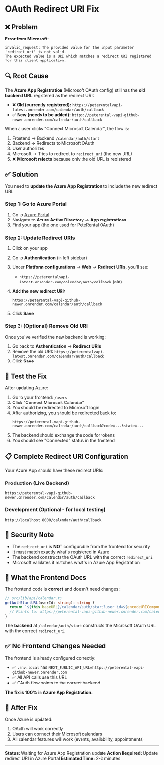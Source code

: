 # OAuth Redirect URI Fix

## ❌ Problem

**Error from Microsoft:**

```
invalid_request: The provided value for the input parameter 'redirect_uri' is not valid.
The expected value is a URI which matches a redirect URI registered for this client application.
```

## 🔍 Root Cause

The **Azure App Registration** (Microsoft OAuth config) still has the **old backend URL** registered as the redirect URI:

- ❌ **Old (currently registered):** `https://peterentalvapi-latest.onrender.com/calendar/auth/callback`
- ✅ **New (needs to be added):** `https://peterental-vapi-github-newer.onrender.com/calendar/auth/callback`

When a user clicks "Connect Microsoft Calendar", the flow is:

1. Frontend → Backend `/calendar/auth/start`
2. Backend → Redirects to Microsoft OAuth
3. User authorizes
4. Microsoft → Tries to redirect to `redirect_uri` (the new URL)
5. ❌ **Microsoft rejects** because only the old URL is registered

## ✅ Solution

You need to **update the Azure App Registration** to include the new redirect URI.

### Step 1: Go to Azure Portal

1. Go to [Azure Portal](https://portal.azure.com)
2. Navigate to **Azure Active Directory** → **App registrations**
3. Find your app (the one used for PeteRental OAuth)

### Step 2: Update Redirect URIs

1. Click on your app
2. Go to **Authentication** (in left sidebar)
3. Under **Platform configurations** → **Web** → **Redirect URIs**, you'll see:

   - `https://peterentalvapi-latest.onrender.com/calendar/auth/callback` (old)

4. **Add the new redirect URI:**

   ```
   https://peterental-vapi-github-newer.onrender.com/calendar/auth/callback
   ```

5. Click **Save**

### Step 3: (Optional) Remove Old URI

Once you've verified the new backend is working:

1. Go back to **Authentication** → **Redirect URIs**
2. Remove the old URI: `https://peterentalvapi-latest.onrender.com/calendar/auth/callback`
3. Click **Save**

## 🧪 Test the Fix

After updating Azure:

1. Go to your frontend: `/users`
2. Click "Connect Microsoft Calendar"
3. You should be redirected to Microsoft login
4. After authorizing, you should be redirected back to:
   ```
   https://peterental-vapi-github-newer.onrender.com/calendar/auth/callback?code=...&state=...
   ```
5. The backend should exchange the code for tokens
6. You should see "Connected" status in the frontend

## 📋 Complete Redirect URI Configuration

Your Azure App should have these redirect URIs:

### Production (Live Backend)

```
https://peterental-vapi-github-newer.onrender.com/calendar/auth/callback
```

### Development (Optional - for local testing)

```
http://localhost:8000/calendar/auth/callback
```

## 🔐 Security Note

- The `redirect_uri` is **NOT** configurable from the frontend for security
- It must match exactly what's registered in Azure
- The backend constructs the OAuth URL with the correct `redirect_uri`
- Microsoft validates it matches what's in Azure App Registration

## 📝 What the Frontend Does

The frontend code is **correct** and doesn't need changes:

```typescript
// src/lib/api/calendar.ts
getAuthStartURL(userId: string): string {
  return `${this.baseURL}/calendar/auth/start?user_id=${encodeURIComponent(userId)}`
  // Points to: https://peterental-vapi-github-newer.onrender.com/calendar/auth/start
}
```

The **backend** at `/calendar/auth/start` constructs the Microsoft OAuth URL with the correct `redirect_uri`.

## ✅ No Frontend Changes Needed

The frontend is already configured correctly:

- ✅ `.env.local` has `NEXT_PUBLIC_API_URL=https://peterental-vapi-github-newer.onrender.com`
- ✅ All API calls use this URL
- ✅ OAuth flow points to the correct backend

**The fix is 100% in Azure App Registration.**

## 🚀 After Fix

Once Azure is updated:

1. OAuth will work correctly
2. Users can connect their Microsoft calendars
3. All calendar features will work (events, availability, appointments)

---

**Status:** Waiting for Azure App Registration update
**Action Required:** Update redirect URI in Azure Portal
**Estimated Time:** 2-3 minutes
